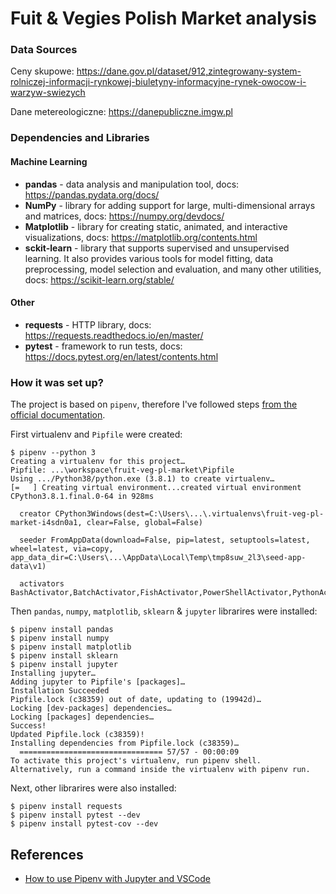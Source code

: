# Fuit & Vegies Polish Market analysis

### Data Sources

Ceny skupowe: https://dane.gov.pl/dataset/912,zintegrowany-system-rolniczej-informacji-rynkowej-biuletyny-informacyjne-rynek-owocow-i-warzyw-swiezych

Dane metereologiczne: https://danepubliczne.imgw.pl

### Dependencies and Libraries

#### Machine Learning

* **pandas** - data analysis and manipulation tool, docs: https://pandas.pydata.org/docs/
* **NumPy** - library for adding support for large, multi-dimensional arrays and matrices, docs: https://numpy.org/devdocs/
* **Matplotlib** - library for creating static, animated, and interactive visualizations, docs: https://matplotlib.org/contents.html
* **sckit-learn** - library that supports supervised and unsupervised learning. It also provides various tools for model fitting, data preprocessing, model selection and evaluation, and many other utilities, docs: https://scikit-learn.org/stable/

#### Other

* **requests** - HTTP library, docs: https://requests.readthedocs.io/en/master/
* **pytest** - framework to run tests, docs: https://docs.pytest.org/en/latest/contents.html

### How it was set up?

The project is based on `pipenv`, therefore I've followed steps [from the official documentation](https://pipenv-fork.readthedocs.io/en/latest/basics.html).

First virtualenv and `Pipfile` were created:
```console
$ pipenv --python 3
Creating a virtualenv for this project…
Pipfile: ...\workspace\fruit-veg-pl-market\Pipfile
Using .../Python38/python.exe (3.8.1) to create virtualenv…
[=   ] Creating virtual environment...created virtual environment CPython3.8.1.final.0-64 in 928ms

  creator CPython3Windows(dest=C:\Users\...\.virtualenvs\fruit-veg-pl-market-i4sdn0a1, clear=False, global=False)

  seeder FromAppData(download=False, pip=latest, setuptools=latest, wheel=latest, via=copy, app_data_dir=C:\Users\...\AppData\Local\Temp\tmp8suw_2l3\seed-app-data\v1)

  activators BashActivator,BatchActivator,FishActivator,PowerShellActivator,PythonActivator,XonshActivator
```

Then `pandas`, `numpy`, `matplotlib`,  `sklearn` & `jupyter` librarires were installed:

```console
$ pipenv install pandas
$ pipenv install numpy
$ pipenv install matplotlib
$ pipenv install sklearn
$ pipenv install jupyter
Installing jupyter…
Adding jupyter to Pipfile's [packages]…
Installation Succeeded
Pipfile.lock (c38359) out of date, updating to (19942d)…
Locking [dev-packages] dependencies…
Locking [packages] dependencies…
Success!
Updated Pipfile.lock (c38359)!
Installing dependencies from Pipfile.lock (c38359)…
  ================================ 57/57 - 00:00:09
To activate this project's virtualenv, run pipenv shell.
Alternatively, run a command inside the virtualenv with pipenv run.
```

Next, other librarires were also installed:

```console
$ pipenv install requests
$ pipenv install pytest --dev
$ pipenv install pytest-cov --dev
```

## References

* [How to use Pipenv with Jupyter and VSCode](https://towardsdatascience.com/how-to-use-pipenv-with-jupyter-and-vscode-ae0e970df486)